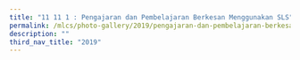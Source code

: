 ```yaml
---
title: "11 11 1 : Pengajaran dan Pembelajaran Berkesan Menggunakan SLS"
permalink: /mlcs/photo-gallery/2019/pengajaran-dan-pembelajaran-berkesan-menggunakan-sls-11-11-19/
description: ""
third_nav_title: "2019"
---
```

